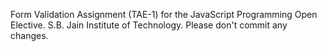 Form Validation Assignment (TAE-1) for the JavaScript Programming Open Elective. S.B. Jain Institute of Technology. Please don't commit any changes.
